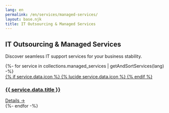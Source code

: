 ```yaml
---
lang: en
permalink: /en/services/managed-services/
layout: base.njk
title: IT Outsourcing & Managed Services
---
```

<section class="services-page-section">
    <div class="container">
        <div class="section-title text-center" data-aos="fade-up">
            <h1>IT Outsourcing & Managed Services</h1>
            <p>Discover seamless IT support services for your business stability.</p>
        </div>
        <div class="services-grid" data-aos="fade-up" data-aos-delay="200">
            {%- for service in collections.managed_services | getAndSortServices(lang) -%}
                <a href="{{ service.url }}" class="service-card glass-panel">
                    <div class="card-header">
                        <div class="card-icon">
                        {% if service.data.icon %}
                            {% lucide service.data.icon %}
                        {% endif %}
                        </div>
                        <h3 class="card-title">{{ service.data.title }}</h3>
                    </div>
                    <div class="card-link">
                        Details →
                    </div>
                </a>
            {%- endfor -%}
        </div>
    </div>
</section>
